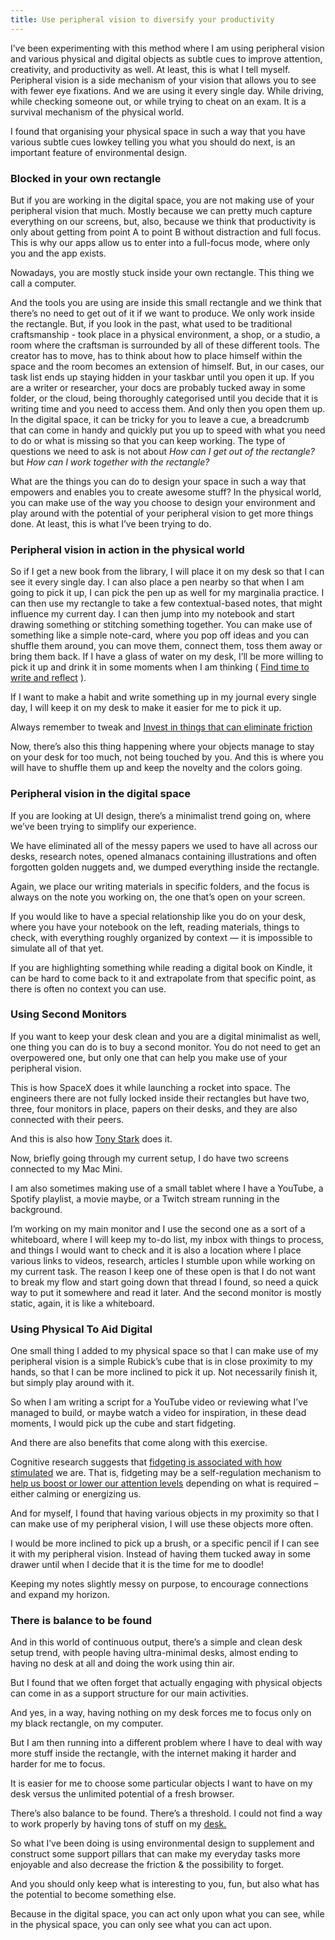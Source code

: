 ```yaml
---
title: Use peripheral vision to diversify your productivity
---
```

I’ve been experimenting with this method where I am using peripheral vision and various physical and digital objects as subtle cues to improve attention, creativity, and productivity as well. At least, this is what I tell myself. Peripheral vision is a side mechanism of your vision that allows you to see with fewer eye fixations. And we are using it every single day. While driving, while checking someone out, or while trying to cheat on an exam. It is a survival mechanism of the physical world.

I found that organising your physical space in such a way that you have various subtle cues lowkey telling you what you should do next, is an important feature of environmental design.

### Blocked in your own rectangle

But if you are working in the digital space, you are not making use of your peripheral vision that much. Mostly because we can pretty much capture everything on our screens, but, also, because we think that productivity is only about getting from point A to point B without distraction and full focus. This is why our apps allow us to enter into a full-focus mode, where only you and the app exists.

Nowadays, you are mostly stuck inside your own rectangle. This thing we call a computer.

And the tools you are using are inside this small rectangle and we think that there’s no need to get out of it if we want to produce. We only work inside the rectangle. But, if you look in the past, what used to be traditional craftsmanship - took place in a physical environment, a shop, or a studio, a room where the craftsman is surrounded by all of these different tools. The creator has to move, has to think about how to place himself within the space and the room becomes an extension of himself. But, in our cases, our task list ends up staying hidden in your taskbar until you open it up. If you are a writer or researcher, your docs are probably tucked away in some folder, or the cloud, being thoroughly categorised until you decide that it is writing time and you need to access them. And only then you open them up. In the digital space, it can be tricky for you to leave a cue, a breadcrumb that can come in handy and quickly put you up to speed with what you need to do or what is missing so that you can keep working. The type of questions we need to ask is not about *How can I get out of the rectangle?* but *How can I work together with the rectangle?*

What are the things you can do to design your space in such a way that empowers and enables you to create awesome stuff? In the physical world, you can make use of the way you choose to design your environment and play around with the potential of your peripheral vision to get more things done. At least, this is what I’ve been trying to do.

### Peripheral vision in action in the physical world


So if I get a new book from the library, I will place it on my desk so that I can see it every single day. I can also place a pen nearby so that when I am going to pick it up, I can pick the pen up as well for my marginalia practice. I can then use my rectangle to take a few contextual-based notes, that might influence my current day. I can then jump into my notebook and start drawing something or stitching something together. You can make use of something like a simple note-card, where you pop off ideas and you can shuffle them around, you can move them, connect them, toss them away or bring them back. If I have a glass of water on my desk, I’ll be more willing to pick it up and drink it in some moments when I am thinking ( [Find time to write and reflect](craftdocs://open?blockId=1C9D864F-8CDF-4CB8-A02C-EC379E9C87E9&spaceId=78991a71-3e99-e195-9b3c-47bb26f1e234) ).

If I want to make a habit and write something up in my journal every single day, I will keep it on my desk to make it easier for me to pick it up.

Always remember to tweak and  [Invest in things that can eliminate friction](craftdocs://open?blockId=4E4C39A6-11C0-43B4-919F-9E4899650F07&spaceId=78991a71-3e99-e195-9b3c-47bb26f1e234)

Now, there’s also this thing happening where your objects manage to stay on your desk for too much, not being touched by you. And this is where you will have to shuffle them up and keep the novelty and the colors going.

### Peripheral vision in the digital space

If you are looking at UI design, there’s a minimalist trend going on, where we’ve been trying to simplify our experience.

We have eliminated all of the messy papers we used to have all across our desks, research notes, opened almanacs containing illustrations and often forgotten golden nuggets and, we dumped everything inside the rectangle.

Again, we place our writing materials in specific folders, and the focus is always on the note you working on, the one that’s open on your screen.

If you would like to have a special relationship like you do on your desk, where you have your notebook on the left, reading materials, things to check, with everything roughly organized by context — it is impossible to simulate all of that yet.

If you are highlighting something while reading a digital book on Kindle, it can be hard to come back to it and extrapolate from that specific point, as there is often no context you can use.

### Using Second Monitors

If you want to keep your desk clean and you are a digital minimalist as well, one thing you can do is to buy a second monitor. You do not need to get an overpowered one, but only one that can help you make use of your peripheral vision.

This is how SpaceX does it while launching a rocket into space. The engineers there are not fully locked inside their rectangles but have two, three, four monitors in place, papers on their desks, and they are also connected with their peers.

And this is also how  [Tony Stark](https://youtu.be/TC77zYMoKJE)  does it.

Now, briefly going through my current setup, I do have two screens connected to my Mac Mini.

I am also sometimes making use of a small tablet where I have a YouTube, a Spotify playlist, a movie maybe, or a Twitch stream running in the background.

I’m working on my main monitor and I use the second one as a sort of a whiteboard, where I will keep my to-do list, my inbox with things to process, and things I would want to check and it is also a location where I place various links to videos, research, articles I stumble upon while working on my current task. The reason I keep one of these open is that I do not want to break my flow and start going down that thread I found, so need a quick way to put it somewhere and read it later. And the second monitor is mostly static, again, it is like a whiteboard.

### Using Physical To Aid Digital

One small thing I added to my physical space so that I can make use of my peripheral vision is a simple Rubick’s cube that is in close proximity to my hands, so that I can be more inclined to pick it up. Not necessarily finish it, but simply play around with it.

So when I am writing a script for a YouTube video or reviewing what I’ve managed to build, or maybe watch a video for inspiration, in these dead moments, I would pick up the cube and start fidgeting.

And there are also benefits that come along with this exercise.

Cognitive research suggests that  [fidgeting is associated with how stimulated](http://journal.frontiersin.org/article/10.3389/fpsyg.2013.00619/full)  we are. That is, fidgeting may be a self-regulation mechanism to  [help us boost or lower our attention levels](http://mentalhealth.media.mit.edu/wp-content/uploads/sites/46/2016/04/isbisterworkshoppaper.pdf)  depending on what is required – either calming or energizing us.

And for myself, I found that having various objects in my proximity so that I can make use of my peripheral vision, I will use these objects more often.

I would be more inclined to pick up a brush, or a specific pencil if I can see it with my peripheral vision. Instead of having them tucked away in some drawer until when I decide that it is the time for me to doodle!

Keeping my notes slightly messy on purpose, to encourage connections and expand my horizon.

### There is balance to be found

And in this world of continuous output, there’s a simple and clean desk setup trend, with people having ultra-minimal desks, almost ending to having no desk at all and doing the work using thin air.

But I found that we often forget that actually engaging with physical objects can come in as a support structure for our main activities.

And yes, in a way, having nothing on my desk forces me to focus only on my black rectangle, on my computer.

But I am then running into a different problem where I have to deal with way more stuff inside the rectangle, with the internet making it harder and harder for me to focus.

It is easier for me to choose some particular objects I want to have on my desk versus the unlimited potential of a fresh browser.

There’s also balance to be found. There’s a threshold. I could not find a way to work properly by having tons of stuff on my [desk.](http://desk.it/)

So what I’ve been doing is using environmental design to supplement and construct some support pillars that can make my everyday tasks more enjoyable and also decrease the friction & the possibility to forget.

And you should only keep what is interesting to you, fun, but also what has the potential to become something else.

Because in the digital space, you can act only upon what you can see, while in the physical space, you can only see what you can act upon.